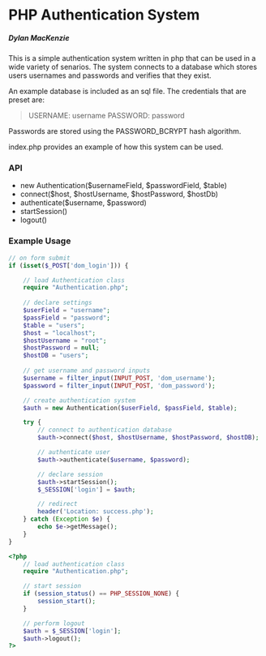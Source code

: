 # PHP Authentication System
##### Dylan MacKenzie

This is a simple authentication system written in php that can be used in a wide variety of senarios. The system connects to a database which stores users usernames and passwords and verifies that they exist.

An example database is included as an sql file. The credentials that are preset are:
> USERNAME: username
> PASSWORD: password

Passwords are stored using the PASSWORD_BCRYPT hash algorithm.

index.php provides an example of how this system can be used. 

### API

  - new Authentication($usernameField, $passwordField, $table)
  - connect($host, $hostUsername, $hostPassword, $hostDb)
  - authenticate($username, $password)
  - startSession()
  - logout()

### Example Usage
```php
// on form submit
if (isset($_POST['dom_login'])) {

    // load Authentication class
    require "Authentication.php";
    
    // declare settings
    $userField = "username";
    $passField = "password";
    $table = "users";
    $host = "localhost";
    $hostUsername = "root";
    $hostPassword = null;
    $hostDB = "users";
    
    // get username and password inputs
    $username = filter_input(INPUT_POST, 'dom_username');
    $password = filter_input(INPUT_POST, 'dom_password');

    // create authentication system
    $auth = new Authentication($userField, $passField, $table);

    try {
        // connect to authentication database
        $auth->connect($host, $hostUsername, $hostPassword, $hostDB);

        // authenticate user
        $auth->authenticate($username, $password);

        // declare session
        $auth->startSession();
        $_SESSION['login'] = $auth;

        // redirect
        header('Location: success.php');
    } catch (Exception $e) {
        echo $e->getMessage();
    }
}
```
```php
<?php
    // load authentication class
    require "Authentication.php";

    // start session
    if (session_status() == PHP_SESSION_NONE) {
        session_start();
    }

    // perform logout
    $auth = $_SESSION['login'];
    $auth->logout();
?>
```
